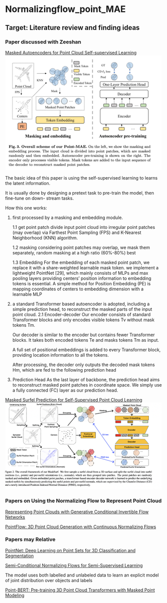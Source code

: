 # Normalizingflow_point_MAE
## Target: Literature review and finding ideas

### Paper discussed with Zeeshan
[Masked Autoencoders for Point Cloud Self-supervised Learning](https://arxiv.org/abs/2203.06604)
![architecuture](images/point_MAE.png)

The basic idea of this paper is using the self-supervised learning to learns the latent information.

It is usually done by designing a pretext task to pre-train the model, then fine-tune on down- stream tasks. 

How this one works:
1. first processed by a masking and embedding module.


    1.1 get point patch 
    divide input point cloud into irregular point patches (may overlap) via Farthest Point Sampling (FPS) and K-Nearest Neighborhood (KNN) algorithm.
    
    1.2 masking
    considering point patches may overlap, we mask them separately,
    random masking at a high ratio (60%-80%) best
    
    1.3 Embedding
    For the embedding of each masked point patch, we replace it with a share-weighted learnable mask token.
    we implement a lightweight PointNet [29], which mainly consists of MLPs and max pooling layers
    providing centers’ position information to embedding tokens is essential. A simple method for Position Embedding (PE) is mapping coordinates of centers to embedding dimension with a learnable MLP
    
2. a standard Transformer based autoencoder is adopted, including a simple prediction head, to reconstruct the masked parts of the input point cloud.
    2.1 Encoder-decoder
    Our encoder consists of standard Transformer blocks and only encodes visible tokens Tv without mask tokens Tm.
    
    Our decoder is similar to the encoder but contains fewer Transformer blocks. It takes both encoded tokens Te and masks tokens Tm as input.
    
    A full set of positional embeddings is added to every Transformer block, providing location information to all the tokens.
    
    After processing, the decoder only outputs the decoded mask tokens Hm, which are fed to the following prediction head

2. Prediction Head 
    As the last layer of backbone, the prediction head aims to reconstruct masked point patches in coordinate space. We simply use a fully connected (FC) layer as our prediction head.
    
    
[Masked Surfel Prediction for Self-Supervised Point Cloud Learning](https://arxiv.org/abs/2207.03111)
![architecuture2](images/MaskSurf.png)

### Papers on Using the Normalizing Flow to Represent Point Cloud

[Representing Point Clouds with Generative Conditional Invertible Flow Networks](https://arxiv.org/abs/2010.11087)

[PointFlow: 3D Point Cloud Generation with Continuous Normalizing Flows](https://openaccess.thecvf.com/content_ICCV_2019/html/Yang_PointFlow_3D_Point_Cloud_Generation_With_Continuous_Normalizing_Flows_ICCV_2019_paper.html)

### Papers may Relative

[PointNet: Deep Learning on Point Sets for 3D Classification and Segmentation](https://arxiv.org/abs/1612.00593)

[Semi-Conditional Normalizing Flows for Semi-Supervised Learning](https://arxiv.org/abs/1905.00505)

The model uses both labelled and unlabeled data to learn an explicit model of joint distribution over objects and labels

[Point-BERT: Pre-training 3D Point Cloud Transformers with Masked Point Modeling](https://arxiv.org/abs/2111.14819)
